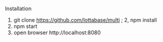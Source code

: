 Installation 

1. git clone https://github.com/lottabase/multi ;
2, npm install 
3. npm start
4. open browser http://localhost:8080 
